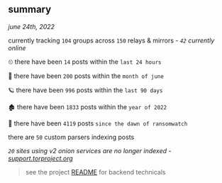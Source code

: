 
## summary
_june 24th, 2022_

currently tracking `104` groups across `150` relays & mirrors - _`42` currently online_

⏲ there have been `14` posts within the `last 24 hours`

🦈 there have been `200` posts within the `month of june`

🪐 there have been `996` posts within the `last 90 days`

🏚 there have been `1833` posts within the `year of 2022`

🦕 there have been `4119` posts `since the dawn of ransomwatch`

there are `50` custom parsers indexing posts

_`20` sites using v2 onion services are no longer indexed - [support.torproject.org](https://support.torproject.org/onionservices/v2-deprecation/)_

> see the project [README](https://github.com/joshhighet/ransomwatch#ransomwatch--) for backend technicals
